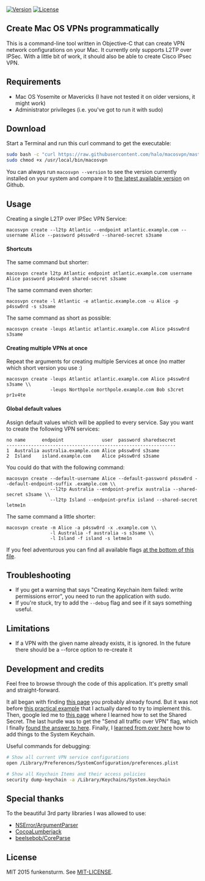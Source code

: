 [![Version](https://img.shields.io/github/tag/halo/macosvpn.svg?style=flat&label=version)](https://github.com/halo/macosvpn/releases)
[![License](https://img.shields.io/badge/license-MIT-blue.svg?style=flat)](https://github.com/halo/macosvpn/blob/master/LICENSE.md)

## Create Mac OS VPNs programmatically

This is a command-line tool written in Objective-C that can create VPN network configurations on your Mac. It currently only supports L2TP over IPSec. With a little bit of work, it should also be able to create Cisco IPsec VPN.

## Requirements

* Mac OS Yosemite or Mavericks (I have not tested it on older versions, it might work)
* Administrator privileges (i.e. you've got to run it with sudo)

## Download

Start a Terminal and run this curl command to get the executable:

```bash
sudo bash -c "curl https://raw.githubusercontent.com/halo/macosvpn/master/latest_build/macosvpn > /usr/local/bin/macosvpn"
sudo chmod +x /usr/local/bin/macosvpn
```

You can always run `macosvpn --version` to see the version currently installed on your system and compare it to [the latest available version](https://github.com/halo/macosvpn/releases) on Github.

## Usage

Creating a single L2TP over IPSec VPN Service:

    macosvpn create --l2tp Atlantic --endpoint atlantic.example.com --username Alice --password p4ssw0rd --shared-secret s3same

#### Shortcuts

The same command but shorter:

    macosvpn create l2tp Atlantic endpoint atlantic.example.com username Alice password p4ssw0rd shared-secret s3same

The same command even shorter:

    macosvpn create -l Atlantic -e atlantic.example.com -u Alice -p p4ssw0rd -s s3same

The same command as short as possible:

    macosvpn create -leups Atlantic atlantic.example.com Alice p4ssw0rd s3same

#### Creating multiple VPNs at once

Repeat the arguments for creating multiple Services at once (no matter which short version you use :)

    macosvpn create -leups Atlantic atlantic.example.com Alice p4ssw0rd s3same \\
                    -leups Northpole northpole.example.com Bob s3cret pr1v4te

#### Global default values

Assign default values which will be applied to every service. Say you want to create the following VPN services:

    no name      endpoint              user  password sharedsecret
    --------------------------------------------------------------
    1  Australia australia.example.com Alice p4ssw0rd s3same
    2  Island    island.example.com    Alice p4ssw0rd s3same

You could do that with the following command:

    macosvpn create --default-username Alice --default-password p4ssw0rd --default-endpoint-suffix .example.com \\
                    --l2tp Australia --endpoint-prefix australia --shared-secret s3same \\
                    --l2tp Island --endpoint-prefix island --shared-secret letme1n

The same command a little shorter:

    macosvpn create -m Alice -a p4ssw0rd -x .example.com \\
                    -l Australia -f australia -s s3same \\
                    -l Island -f island -s letme1n

If you feel adventurous you can find all available flags [at the bottom of this file](https://github.com/halo/macosvpn/blob/master/macosvpn/Classes/VPNArguments.m).

## Troubleshooting

* If you get a warning that says "Creating Keychain item failed: write permissions error", you need to run the application with sudo.
* If you're stuck, try to add the `--debug` flag and see if it says something useful.

## Limitations

* If a VPN with the given name already exists, it is ignored. In the future there should be a --force option to re-create it

## Development and credits

Feel free to browse through the code of this application. It's pretty small and straight-forward.

It all began with finding [this page](https://lists.apple.com/archives/macnetworkprog/2011/May/msg00032.html) you probably already found. But it was not before [this practical example](https://lists.apple.com/archives/macnetworkprog/2013/Apr/msg00016.html) that I actually dared to try to implement this. Then, google led me to [this page](https://lists.apple.com/archives/macnetworkprog/2007/Dec/msg00045.html) where I learned how to set the Shared Secret. The last hurdle was to get the "Send all traffic over VPN" flag, which I finally [found the answer to here](http://pastebin.com/112KEHSV). Finally, I [learned from over here](http://stackoverflow.com/questions/24363935) how to add things to the System Keychain.

Useful commands for debugging:

```bash
# Show all current VPN service configurations
open /Library/Preferences/SystemConfiguration/preferences.plist
```

```bash
# Show all Keychain Items and their access policies
security dump-keychain -a /Library/Keychains/System.keychain
```

## Special thanks

To the beautiful 3rd party libraries I was allowed to use:

* [NSError/ArgumentParser](https://github.com/NSError/ArgumentParser)
* [CocoaLumberjack](https://github.com/CocoaLumberjack/CocoaLumberjack)
* [beelsebob/CoreParse](https://github.com/beelsebob/CoreParse)

## License

MIT 2015 funkensturm. See [MIT-LICENSE](https://github.com/halo/macosvpn/blob/master/LICENSE.md).

